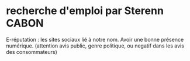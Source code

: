 # recherche d'emploi par Sterenn CABON

E-réputation : les sites sociaux lié à notre nom. Avoir une bonne présence numérique. (attention avis public, genre politique, ou negatif dans les avis des consommateurs)
